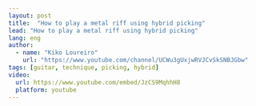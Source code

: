 ```yaml
---
layout: post
title:  "How to play a metal riff using hybrid picking"
lead: "How to play a metal riff using hybrid picking"
lang: eng
author:
  - name: "Kiko Loureiro"
    url: "https://www.youtube.com/channel/UCWu3gUxjwRVJCvSkSNBJGbw"
tags: [guitar, technique, picking, hybrid]
video:
  url: https://www.youtube.com/embed/JzCS9MqhhH8
  platform: youtube
---
```

